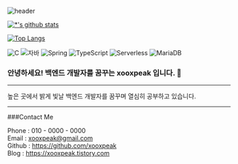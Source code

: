 ![header](https://capsule-render.vercel.app/api?type=slice)

[![*'s github stats](https://github-readme-stats.vercel.app/api?username=xooxpeak)](https://github.com/xooxpeak)

[![Top Langs](https://github-readme-stats.vercel.app/api/top-langs/?username=xooxpeak)](https://github.com/xooxpeak/github-readme-stats)

![C](https://img.shields.io/badge/-C-123456?style=flat-square&logo=C&logoColor=black)
![자바](https://img.shields.io/badge/-자바-007396?style=flat&logo=Java&logoColor=ffffff)
![Spring](https://img.shields.io/badge/-Spring-6DB33F?style=for-the-badge&logo=Spring&logoColor=white)
![TypeScript](https://img.shields.io/badge/-TypeScript-3178C6?style=flat-square&logo=TypeScript&logoColor=white)
![Serverless](https://img.shields.io/badge/-Serverless-FD5750?style=flat-square&logo=Serverless&logoColor=magenta)
![MariaDB](https://img.shields.io/badge/-MariaDB-1F305F?style=flat-square&logo=mariadb&logoColor=white)

### 안녕하세요! 백엔드 개발자를 꿈꾸는 xooxpeak 입니다. 👋
---


높은 곳에서 밝게 빛날 백엔드 개발자를 꿈꾸며 열심히 공부하고 있습니다.



---




###Contact Me



Phone : 010 - 0000 - 0000 <br>
Email : xooxpeak@gmail.com <br>
Github : https://github.com/xooxpeak <br>
Blog : https://xooxpeak.tistory.com <br>


